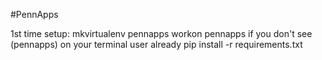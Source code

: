 #PennApps


1st time setup:
mkvirtualenv pennapps
workon pennapps if you don't see (pennapps) on your terminal user already
pip install -r requirements.txt
